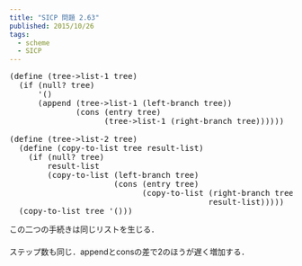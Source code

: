 ```yaml
---
title: "SICP 問題 2.63"
published: 2015/10/26
tags:
  - scheme
  - SICP
---
```



<pre class="code lang-scheme" data-lang="scheme" data-unlink><span class="synSpecial">(</span><span class="synStatement">define</span> <span class="synSpecial">(</span>tree-&gt;list-1 tree<span class="synSpecial">)</span>
  <span class="synSpecial">(</span><span class="synStatement">if</span> <span class="synSpecial">(</span><span class="synIdentifier">null?</span> tree<span class="synSpecial">)</span>
      <span class="synSpecial">'()</span>
      <span class="synSpecial">(</span><span class="synIdentifier">append</span> <span class="synSpecial">(</span>tree-&gt;list-1 <span class="synSpecial">(</span>left-branch tree<span class="synSpecial">))</span>
              <span class="synSpecial">(</span><span class="synIdentifier">cons</span> <span class="synSpecial">(</span>entry tree<span class="synSpecial">)</span>
                    <span class="synSpecial">(</span>tree-&gt;list-1 <span class="synSpecial">(</span>right-branch tree<span class="synSpecial">))))))</span>

<span class="synSpecial">(</span><span class="synStatement">define</span> <span class="synSpecial">(</span>tree-&gt;list-2 tree<span class="synSpecial">)</span>
  <span class="synSpecial">(</span><span class="synStatement">define</span> <span class="synSpecial">(</span>copy-to-list tree result-list<span class="synSpecial">)</span>
    <span class="synSpecial">(</span><span class="synStatement">if</span> <span class="synSpecial">(</span><span class="synIdentifier">null?</span> tree<span class="synSpecial">)</span>
        result-list
        <span class="synSpecial">(</span>copy-to-list <span class="synSpecial">(</span>left-branch tree<span class="synSpecial">)</span>
                      <span class="synSpecial">(</span><span class="synIdentifier">cons</span> <span class="synSpecial">(</span>entry tree<span class="synSpecial">)</span>
                            <span class="synSpecial">(</span>copy-to-list <span class="synSpecial">(</span>right-branch tree<span class="synSpecial">)</span>
                                          result-list<span class="synSpecial">)))))</span>
  <span class="synSpecial">(</span>copy-to-list tree <span class="synSpecial">'()))</span>
</pre>


<p>この二つの手続きは同じリストを生じる．<br/>
　<br/>
ステップ数も同じ．appendとconsの差で2のほうが遅く増加する．</p>

